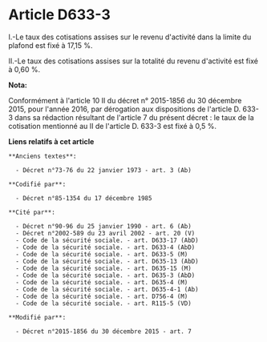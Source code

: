 # Article D633-3

I.-Le taux des cotisations assises sur le revenu d'activité dans la limite du plafond est fixé à 17,15 %. 

II.-Le taux des cotisations assises sur la totalité du revenu d'activité est fixé à 0,60 %.

**Nota:**

Conformément à l'article 10 II du décret n° 2015-1856 du 30 décembre 2015, pour l'année 2016, par dérogation aux dispositions
de l'article D. 633-3 dans sa rédaction résultant de l'article 7 du présent décret : le taux de la cotisation mentionné au II
de l'article D. 633-3 est fixé à 0,5 %.

**Liens relatifs à cet article**

	**Anciens textes**:

	  - Décret n°73-76 du 22 janvier 1973 - art. 3 (Ab)

	**Codifié par**:

	  - Décret n°85-1354 du 17 décembre 1985

	**Cité par**:

	  - Décret n°90-96 du 25 janvier 1990 - art. 6 (Ab)
	  - Décret n°2002-589 du 23 avril 2002 - art. 20 (V)
	  - Code de la sécurité sociale. - art. D633-17 (AbD)
	  - Code de la sécurité sociale. - art. D633-4 (AbD)
	  - Code de la sécurité sociale. - art. D633-5 (M)
	  - Code de la sécurité sociale. - art. D635-13 (AbD)
	  - Code de la sécurité sociale. - art. D635-15 (M)
	  - Code de la sécurité sociale. - art. D635-3 (AbD)
	  - Code de la sécurité sociale. - art. D635-4 (M)
	  - Code de la sécurité sociale. - art. D635-4-1 (Ab)
	  - Code de la sécurité sociale. - art. D756-4 (M)
	  - Code de la sécurité sociale. - art. R115-5 (VD)

	**Modifié par**:

	  - Décret n°2015-1856 du 30 décembre 2015 - art. 7
